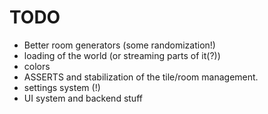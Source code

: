TODO
====

* Better room generators (some randomization!)
* loading of the world (or streaming parts of it(?))
* colors
* ASSERTS and stabilization of the tile/room management.
* settings system (!)
* UI system and backend stuff
